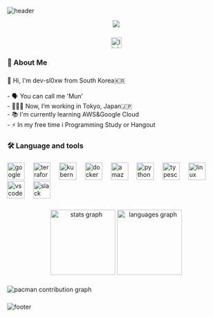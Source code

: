 ![header](https://capsule-render.vercel.app/api?type=Waving&color=0058aa&height=150&section=header&text=&fontSize=90)

<div align="center">
  <img src="https://media0.giphy.com/media/v1.Y2lkPTc5MGI3NjExY2J0NzVncDV3eTkyZjBmNXlhaTA5aWl0c3d2MzNra2o3dnp6c2I5aiZlcD12MV9pbnRlcm5hbF9naWZfYnlfaWQmY3Q9Zw/wC4bY1u3IVPUc/giphy.gif"  />
</div>

###

<div align="center">
  <img src="https://img.shields.io/static/v1?message=LinkedIn&logo=linkedin&label=&color=0077B5&logoColor=white&labelColor=&style=for-the-badge" height="25" alt="linkedin logo"  />
</div>

###

<h3 align="left">🔭 About Me</h3>

###

<p align="left">👋 Hi, I'm dev-sl0xw from South Korea🇰🇷<br><br>- 🗣️ You can call me 'Mun'<br>- 🧑🏻‍💻 Now, I’m working in Tokyo, Japan🇯🇵<br>- 📚 I'm currently learning AWS&Google Cloud<br>- ⚡ In my free time i Programming Study or Hangout</p>

###

<h3 align="left">🛠 Language and tools</h3>

###

<div align="left">
  <img src="https://cdn.jsdelivr.net/gh/devicons/devicon/icons/googlecloud/googlecloud-original.svg" height="40" alt="googlecloud logo"  />
  <img width="12" />
  <img src="https://cdn.jsdelivr.net/gh/devicons/devicon/icons/terraform/terraform-original.svg" height="40" alt="terraform logo"  />
  <img width="12" />
  <img src="https://cdn.jsdelivr.net/gh/devicons/devicon/icons/kubernetes/kubernetes-plain.svg" height="40" alt="kubernetes logo"  />
  <img width="12" />
  <img src="https://cdn.jsdelivr.net/gh/devicons/devicon/icons/docker/docker-plain-wordmark.svg" height="40" alt="docker logo"  />
  <img width="12" />
  <img src="https://cdn.jsdelivr.net/gh/devicons/devicon/icons/amazonwebservices/amazonwebservices-line-wordmark.svg" height="40" alt="amazonwebservices logo"  />
  <img width="12" />
  <img src="https://cdn.jsdelivr.net/gh/devicons/devicon/icons/python/python-original.svg" height="40" alt="python logo"  />
  <img width="12" />
  <img src="https://cdn.jsdelivr.net/gh/devicons/devicon/icons/typescript/typescript-original.svg" height="40" alt="typescript logo"  />
  <img width="12" />
  <img src="https://cdn.jsdelivr.net/gh/devicons/devicon/icons/linux/linux-original.svg" height="40" alt="linux logo"  />
  <img width="12" />
  <img src="https://cdn.jsdelivr.net/gh/devicons/devicon/icons/vscode/vscode-original.svg" height="40" alt="vscode logo"  />
  <img width="12" />
  <img src="https://cdn.jsdelivr.net/gh/devicons/devicon/icons/slack/slack-original.svg" height="40" alt="slack logo"  />
</div>

###

<div align="center">
  <img src="https://github-readme-stats.vercel.app/api?username=dev-sl0xw&hide_title=false&hide_rank=false&show_icons=true&include_all_commits=true&count_private=true&disable_animations=false&theme=dracula&locale=en&hide_border=false&order=1" height="150" alt="stats graph"  />
  <img src="https://github-readme-stats.vercel.app/api/top-langs?username=dev-sl0xw&locale=en&hide_title=false&layout=compact&card_width=320&langs_count=5&theme=dracula&hide_border=false&order=2" height="150" alt="languages graph"  />
</div>

###

<picture>
  <source media="(prefers-color-scheme: dark)" srcset="https://raw.githubusercontent.com/dev-sl0xw/dev-sl0xw/output/pacman-contribution-graph-dark.svg">
  <source media="(prefers-color-scheme: light)" srcset="https://raw.githubusercontent.com/dev-sl0xw/dev-sl0xw/output/pacman-contribution-graph.svg">
  <img alt="pacman contribution graph" src="https://raw.githubusercontent.com/dev-sl0xw/dev-sl0xw/output/pacman-contribution-graph.svg">
</picture>

###

![footer](https://capsule-render.vercel.app/api?type=Waving&color=0058aa&height=150&section=footer&text=&fontSize=90)


